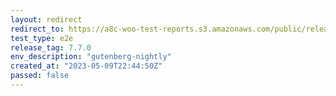 ```yaml
---
layout: redirect
redirect_to: https://a8c-woo-test-reports.s3.amazonaws.com/public/release/7.7.0/gutenberg-nightly/e2e/index.html
test_type: e2e
release_tag: 7.7.0
env_description: "gutenberg-nightly"
created_at: "2023-05-09T22:44:50Z"
passed: false
---
```

